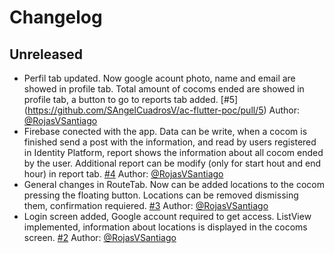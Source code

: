 # Changelog

## Unreleased
- Perfil tab updated. Now google acount photo, name and email are showed in profile tab. Total amount of cocoms ended are showed in profile tab, a button to go to reports tab added. [#5] (https://github.com/SAngelCuadrosV/ac-flutter-poc/pull/5) 
Author: [@RojasVSantiago](https://github.com/RojasVSantiago)
- Firebase conected with the app. Data can be write, when a cocom is finished send a post with the information, and read by users registered in Identity Platform, report shows the information about all cocom ended by the user. Additional report can be modify (only for start hout and end hour) in report tab. [#4](https://github.com/SAngelCuadrosV/ac-flutter-poc/pull/4)
Author: [@RojasVSantiago](https://github.com/RojasVSantiago)
- General changes in RouteTab. Now can be added locations to the cocom pressing the floating button. Locations can be removed dismissing them, confirmation requiered. [#3](https://github.com/SAngelCuadrosV/ac-flutter-poc/pull/3)
Author: [@RojasVSantiago](https://github.com/RojasVSantiago)
- Login screen added, Google account required to get access. ListView implemented, information about locations is displayed in the cocoms screen. [#2](https://github.com/SAngelCuadrosV/ac-flutter-poc/pull/2)
Author: [@RojasVSantiago](https://github.com/RojasVSantiago)
